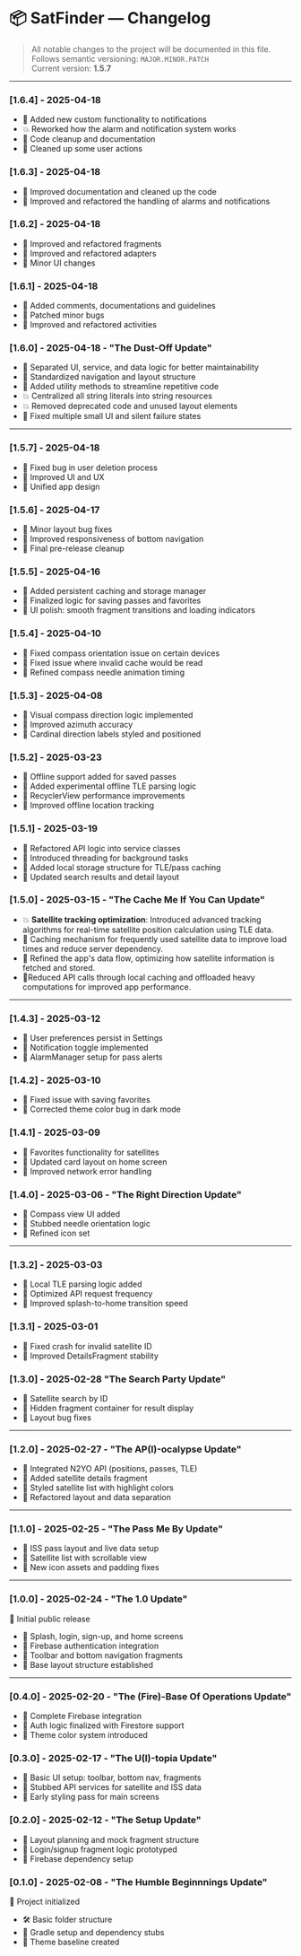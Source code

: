# 📦 SatFinder — Changelog

> All notable changes to the project will be documented in this file.  
> Follows semantic versioning: `MAJOR.MINOR.PATCH`  
> Current version: **1.5.7**

---

### [1.6.4] - 2025-04-18
- 🚀 Added new custom functionality to notifications
- 💥 Reworked how the alarm and notification system works
- 🎨 Code cleanup and documentation
- 🎨 Cleaned up some user actions

### [1.6.3] - 2025-04-18
- 🎨 Improved documentation and cleaned up the code
- 🔧 Improved and refactored the handling of alarms and notifications

### [1.6.2] - 2025-04-18
- 🔧 Improved and refactored fragments
- 🔧 Improved and refactored adapters
- 🎨 Minor UI changes

### [1.6.1] - 2025-04-18  
- 🎨 Added comments, documentations and guidelines
- 🐛 Patched minor bugs
- 🔧 Improved and refactored activities

### [1.6.0] - 2025-04-18 - "The Dust-Off Update"
- 🔧 Separated UI, service, and data logic for better maintainability  
- 🔧 Standardized navigation and layout structure
- 🚀 Added utility methods to streamline repetitive code  
- 💥 Centralized all string literals into string resources  
- 💥 Removed deprecated code and unused layout elements  
- 🐛 Fixed multiple small UI and silent failure states  

---

### [1.5.7] - 2025-04-18
- 🐛 Fixed bug in user deletion process
- 🎨 Improved UI and UX
- 🎨 Unified app design

### [1.5.6] - 2025-04-17  
- 🐛 Minor layout bug fixes  
- 🔧 Improved responsiveness of bottom navigation  
- 🔧 Final pre-release cleanup  

### [1.5.5] - 2025-04-16  
- 🚀 Added persistent caching and storage manager  
- 🔧 Finalized logic for saving passes and favorites  
- 🎨 UI polish: smooth fragment transitions and loading indicators  

### [1.5.4] - 2025-04-10  
- 🐛 Fixed compass orientation issue on certain devices
- 🐛 Fixed issue where invalid cache would be read  
- 🔧 Refined compass needle animation timing

### [1.5.3] - 2025-04-08  
- 🚀 Visual compass direction logic implemented  
- 🔧 Improved azimuth accuracy  
- 🎨 Cardinal direction labels styled and positioned  

### [1.5.2] - 2025-03-23  
- 🚀 Offline support added for saved passes  
- 🧪 Added experimental offline TLE parsing logic  
- 🔧 RecyclerView performance improvements
- 🎨 Improved offline location tracking

### [1.5.1] - 2025-03-19  
- 🔧 Refactored API logic into service classes  
- 🔧 Introduced threading for background tasks  
- 🔧 Added local storage structure for TLE/pass caching  
- 🎨 Updated search results and detail layout  

### [1.5.0] - 2025-03-15 - "The Cache Me If You Can Update"
- 💥 **Satellite tracking optimization**: Introduced advanced tracking algorithms for real-time satellite position calculation using TLE data.
- 🚀 Caching mechanism for frequently used satellite data to improve load times and reduce server dependency.
- 🔧 Refined the app's data flow, optimizing how satellite information is fetched and stored.
- 🎨Reduced API calls through local caching and offloaded heavy computations for improved app performance.


---

### [1.4.3] - 2025-03-12  
- 🚀 User preferences persist in Settings  
- 🚀 Notification toggle implemented  
- 🔧 AlarmManager setup for pass alerts  

### [1.4.2] - 2025-03-10  
- 🐛 Fixed issue with saving favorites  
- 🎨 Corrected theme color bug in dark mode  

### [1.4.1] - 2025-03-09  
- 🚀 Favorites functionality for satellites  
- 🔧 Updated card layout on home screen  
- 🔧 Improved network error handling  

### [1.4.0] - 2025-03-06 - "The Right Direction Update"
- 🚀 Compass view UI added  
- 🔧 Stubbed needle orientation logic  
- 🎨 Refined icon set  

---

### [1.3.2] - 2025-03-03  
- 🚀 Local TLE parsing logic added  
- 🔧 Optimized API request frequency  
- 🔧 Improved splash-to-home transition speed  

### [1.3.1] - 2025-03-01  
- 🐛 Fixed crash for invalid satellite ID  
- 🔧 Improved DetailsFragment stability  

### [1.3.0] - 2025-02-28 "The Search Party Update"
- 🚀 Satellite search by ID  
- 🔧 Hidden fragment container for result display  
- 🔧 Layout bug fixes  

---

### [1.2.0] - 2025-02-27 - "The AP(I)-ocalypse Update"
- 🚀 Integrated N2YO API (positions, passes, TLE)  
- 🚀 Added satellite details fragment  
- 🎨 Styled satellite list with highlight colors  
- 🔧 Refactored layout and data separation  

---

### [1.1.0] - 2025-02-25 - "The Pass Me By Update"
- 🚀 ISS pass layout and live data setup  
- 🚀 Satellite list with scrollable view  
- 🔧 New icon assets and padding fixes  

---

### [1.0.0] - 2025-02-24 - "The 1.0 Update"
🎉 Initial public release  
- 🚀 Splash, login, sign-up, and home screens  
- 🚀 Firebase authentication integration  
- 🔧 Toolbar and bottom navigation fragments  
- 🔧 Base layout structure established  

---

### [0.4.0] - 2025-02-20 - "The (Fire)-Base Of Operations Update"
- 🚀 Complete Firebase integration  
- 🔧 Auth logic finalized with Firestore support  
- 🔧 Theme color system introduced  

### [0.3.0] - 2025-02-17 - "The U(I)-topia Update"
- 🚀 Basic UI setup: toolbar, bottom nav, fragments  
- 🔧 Stubbed API services for satellite and ISS data  
- 🎨 Early styling pass for main screens  

### [0.2.0] - 2025-02-12 - "The Setup Update"
- 🚀 Layout planning and mock fragment structure  
- 🔧 Login/signup fragment logic prototyped  
- 🔧 Firebase dependency setup  

### [0.1.0] - 2025-02-08 - "The Humble Beginnnings Update"
🧪 Project initialized  
- 🛠️ Basic folder structure  
- 🔧 Gradle setup and dependency stubs  
- 🎨 Theme baseline created  
